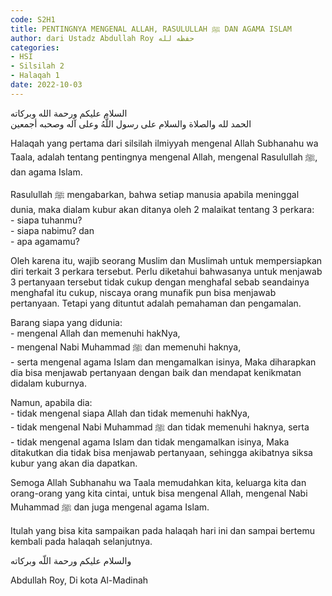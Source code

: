 ```yaml
---
code: S2H1
title: PENTINGNYA MENGENAL ALLAH, RASULULLAH ﷺ DAN AGAMA ISLAM
author: dari Ustadz Abdullah Roy حفظه لله
categories:
- HSI
- Silsilah 2
- Halaqah 1
date: 2022-10-03
---
```


<div class="dalil">
  السلام عليكم ورحمة الله وبركاته
  <br>
  الحمد لله والصلاة والسلام على رسول اللَّهُ وعلى آله وصحبه أجمعين
</div>

Halaqah yang pertama dari silsilah ilmiyyah mengenal Allah Subhanahu wa Taala, adalah tentang pentingnya mengenal Allah, mengenal Rasulullah ﷺ, dan agama Islam.

<p>
Rasulullah ﷺ mengabarkan, bahwa setiap manusia apabila meninggal dunia, maka dialam kubur akan ditanya oleh 2 malaikat tentang 3 perkara:
<br>- siapa tuhanmu?
<br>- siapa nabimu? dan
<br>- apa agamamu?
</p>

Oleh karena itu, wajib seorang Muslim dan Muslimah untuk mempersiapkan diri terkait 3 perkara tersebut. Perlu diketahui bahwasanya untuk menjawab 3 pertanyaan tersebut tidak cukup dengan menghafal sebab seandainya menghafal itu cukup, niscaya orang munafik pun bisa menjawab pertanyaan. Tetapi yang dituntut adalah pemahaman dan pengamalan.

<p>
Barang siapa yang didunia:
<br>- mengenal Allah dan memenuhi hakNya,
<br>- mengenal Nabi Muhammad ﷺ dan memenuhi haknya,
<br>- serta mengenal agama Islam dan mengamalkan isinya,
Maka diharapkan dia bisa menjawab pertanyaan dengan baik dan mendapat kenikmatan didalam kuburnya.
</p>

<p>
Namun, apabila dia:
<br>- tidak mengenal siapa Allah dan tidak memenuhi hakNya,
<br>- tidak mengenal Nabi Muhammad ﷺ dan tidak memenuhi haknya, serta
<br>- tidak mengenal agama Islam dan tidak mengamalkan isinya,
Maka ditakutkan dia tidak bisa menjawab pertanyaan, sehingga akibatnya siksa kubur yang akan dia dapatkan.
</p>

Semoga Allah Subhanahu wa Taala memudahkan kita, keluarga kita dan orang-orang yang kita cintai, untuk bisa mengenal Allah, mengenal Nabi Muhammad ﷺ dan juga mengenal agama Islam.

Itulah yang bisa kita sampaikan pada halaqah hari ini dan sampai bertemu kembali pada halaqah selanjutnya.

<div class="dalil">
  والسلام عليكم ورحمة اللّه وبركاته
</div>

<p class="signature">
Abdullah Roy, 
Di kota Al-Madinah
</p>
